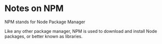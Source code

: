 # Notes on NPM

NPM stands for Node Package Manager

Like any other package manager, NPM is used to download and install Node packages, or better known as libraries. 